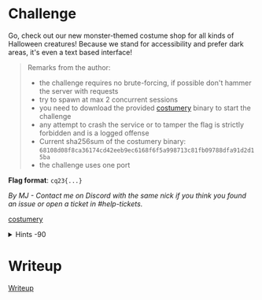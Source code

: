 # Challenge

Go, check out our new monster-themed costume shop for all kinds of Halloween creatures! Because we stand for accessibility and prefer dark areas, it's even a text based interface!

> Remarks from the author:
> * the challenge requires no brute-forcing, if possible don't hammer the server with requests
> * try to spawn at max 2 concurrent sessions
> * you need to download the provided [costumery](files/costumery) binary to start the challenge
> * any attempt to crash the service or to tamper the flag is strictly forbidden and is a logged offense
> * Current sha256sum of the costumery binary: `68108d08f8ca36174cd42eeb9ec6168f6f5a998713c81fb09788dfa91d2d15ba`
> * the challenge uses one port

**Flag format**: `cq23{...}`

*By MJ - Contact me on Discord with the same nick if you think you found an issue or open a ticket in #help-tickets.*

[costumery](files/costumery)

<details>
  <summary>Hints -90</summary> 

Ready, set, jump! And you won. #savetheenvironment #savetheworld

</details>



# Writeup

[Writeup](WRITEUP.md)
